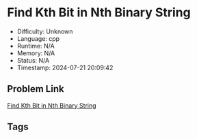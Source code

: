# Find Kth Bit in Nth Binary String

- Difficulty: Unknown
- Language: cpp
- Runtime: N/A
- Memory: N/A
- Status: N/A
- Timestamp: 2024-07-21 20:09:42

## Problem Link
[Find Kth Bit in Nth Binary String](https://leetcode.com/problems/)

## Tags

